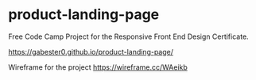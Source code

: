 # product-landing-page
Free Code Camp Project for the Responsive Front End Design Certificate.  

https://gabester0.github.io/product-landing-page/

Wireframe for the project https://wireframe.cc/WAeikb
